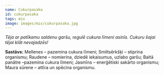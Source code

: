 ```yaml
---
name: Cukurpasaka
id: cukurpasaka
tags: mix
image: images/mix/cukurpasaka.jpg
---
```

*Tēja ar patīkamu saldenu garšu, regulē cukura līmeni asinīs. Cukuru šajai tējai klāt nevajadzēs!*

**Sastāvs:** 
Mellenes – pazemina cukura līmeni;
Smiltsērkšķi – stiprina organismu;
Raudene – nomierina, dziedē iekaisumus, uzlabo garšu;
Baltā panātre –pazemina cukura līmeni;
Jasmīns – enerģētiski sakārto organismu;
Maura sūrene – attīra un spēcina organismu.